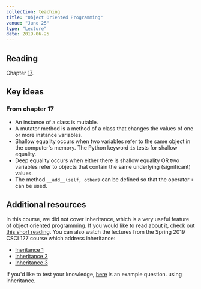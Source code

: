 ```yaml
---
collection: teaching
title: "Object Oriented Programming"
venue: "June 25"
type: "Lecture"
date: 2019-06-25
---
```


## Reading
Chapter [17](https://runestone.academy/runestone/static/thinkcspy/ClassesDiggingDeeper/toctree.html).

## Key ideas

### From chapter 17
* An instance of a class is mutable.
* A mutator method is a method of a class that changes the values of one or more instance variables.
* Shallow equality occurs when two variables refer to the
same object in the computer's memory. The Python keyword `is` tests for
shallow equality.
* Deep equality occurs when either there is shallow equality OR
two variables refer to objects that contain the same underlying
(significant) values.
* The method `__add__(self, other)` can be defined so that the operator
`+` can be used.

## Additional resources
In this course, we did not cover inheritance, which is a very useful feature of object
oriented programming. If you would like to read about it, check out [this short reading](https://www.w3schools.com/python/python_inheritance.asp). You can also watch the
lectures from the Spring 2019 CSCI 127 course which address inheritance:
* [Ineritance 1](https://montana.techsmithrelay.com/Bv3L)
* [Inheritance 2](https://montana.techsmithrelay.com/Z3vN)
* [Inheritance 3](https://montana.techsmithrelay.com/90TP)

If you'd like to test your knowledge, [here](https://lgw2.github.io/teaching/csci127-summer-2019/lectures/inheritance.pdf) is an example question.
using inheritance.
